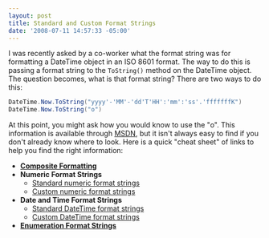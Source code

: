 ```yaml
---
layout: post
title: Standard and Custom Format Strings
date: '2008-07-11 14:57:33 -05:00'
---
```


I was recently asked by a co-worker what the format string was for formatting a DateTime object in an ISO 8601 format. The way to do this is passing a format string to the `ToString()` method on the DateTime object. The question becomes, what is that format string? There are two ways to do this:
 
```csharp
DateTime.Now.ToString("yyyy'-'MM'-'dd'T'HH':'mm':'ss'.'fffffffK")
DateTime.Now.ToString("o")
```

At this point, you might ask how you would know to use the "o". This information is available through [MSDN](http://msdn.microsoft.com/en-us/library/26etazsy.aspx), but it isn't always easy to find if you don't already know where to look. Here is a quick "cheat sheet" of links to help you find the right information:

* **[Composite Formatting](http://msdn.microsoft.com/en-us/library/txafckwd.aspx)**
* **Numeric Format Strings** 
    * [Standard numeric format strings](http://msdn.microsoft.com/en-us/library/dwhawy9k.aspx) 
    * [Custom numeric format strings](http://msdn.microsoft.com/en-us/library/0c899ak8.aspx) 
* **Date and Time Format Strings**
    * [Standard DateTime format strings](http://msdn.microsoft.com/en-us/library/az4se3k1.aspx) 
    * [Custom DateTime format strings](http://msdn.microsoft.com/en-us/library/8kb3ddd4.aspx)
* [**Enumeration Format Strings**](http://msdn.microsoft.com/en-us/library/c3s1ez6e.aspx)

